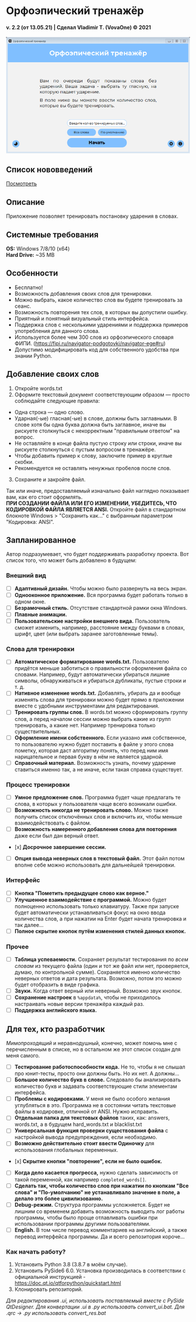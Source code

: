 # Орфоэпический тренажёр
#### v. 2.2 (от 13.05.21)  |  Сделал Vladimir T. (VovaOne) © 2021

![GIF-Demo](demonstration/orthoepic-trainer-2-2-0.gif)

## Список нововведений
[Посмотреть](https://github.com/VovaOneReal/OrthoepicTrainer/blob/main/NEWS.txt)

## Описание
Приложение позволяет тренировать постановку ударения в словах.

## Системные требования
**OS:** Windows 7/8/10 (x64)  
**Hard Drive:** ~35 MB

## Особенности
- Бесплатно!
- Возможность добавления своих слов для тренировки.
- Можно выбрать, какое количество слов вы будете тренировать за сеанс.
- Возможность повторения тех слов, в которых вы допустили ошибку.
- Приятный и понятный визуальный стиль интерфейса.
- Поддержка слов с несколькими ударениями и поддержка примеров употребления для данного слова.
- Используется более чем 300 слов из орфоэпического словаря ФИПИ.
(https://fipi.ru/navigator-podgotovki/navigator-ege#ru)
- Допустимо модифицировать код для собственного удобства при знании Python.

## Добавление своих слов
1. Откройте words.txt
2. Оформите текстовый документ соответствующим образом — просто соблюдайте следующие правила:
  - Одна строка — одно слово.
  - Ударная(-ые) гласная(-ые) в слове, должны быть заглавными. В слове хотя бы одна буква должна быть заглавное, иначе вы рискуете столкнуться с некорректным "правильным ответом" на вопрос.
  - Не оставляйте в конце файла пустую строку или строки, иначе вы рискуете столкнуться с пустым вопросом в тренажёре.
  - Чтобы добавить пример к слову, заключите пример в круглые скобки.
  - Рекомендуется не оставлять ненужных пробелов после слов.
3. Сохраните и закройте файл.

Так или иначе, предоставляемый изначально файл наглядно показывает вам, как его стоит оформлять.  
**ПРИ СОЗДАНИИ ФАЙЛА ИЛИ ЕГО ИЗМЕНЕНИИ, УБЕДИТЕСЬ, ЧТО КОДИРОВКОЙ ФАЙЛА ЯВЛЯЕТСЯ ANSI.** Откройте файл в стандартном блокноте Windows > "Сохранить как..." с выбранным параметром "Кодировка: ANSI".

## Запланированное
Автор подразумевает, что будет поддерживать разработку проекта. Вот список того, что может быть добавлено в будущем:

### Внешний вид
- [ ] **Адаптивный дизайн.** Чтобы можно было развернуть на весь экран.
- [ ] **Однооконное приложение.** Вся программа будет работать только в одном окне.
- [ ] **Безрамочный стиль.** Отсутствие стандартной рамки окна Windows.
- [ ] **Плавные анимации.**
- [ ] **Пользовательские настройки внешнего вида.** Пользователь сможет изменить, например, расстояние между буквами в словах, шрифт, цвет (или выбрать заранее заготовленные темы).

### Слова для тренировки
- [ ] **Автоматическое форматирование words.txt.** Пользователю придётся меньше заботиться о правильности оформления файла со словами. Например, будут автоматически убираться лишние символы, обнаруживаться и убираться дубликаты, пустые строки и т. д.
- [ ] **Нативное изменение words.txt.** Добавлять, убирать да и вообще изменять слова для тренировки можно будет прямо в приложении вместе с удобными инструментами для редактирования.
- [ ] **Тренировать группы слов.** В words.txt можно сформировать группу слов, а перед началом сессии можно выбрать какие из групп тренировать, а какие нет. Например тренировка только существительных.
- [ ] **Оформление имени собственного.** Если указано имя собственное, то пользователю нужно будет поставить в файле у этого слова пометку, которая даст алгоритму понять, что перед ним имя нарицательное и первая букву в нём не является ударной.
- [ ] **Справочный материал.** Возможность узнать, почему ударение ставиться именно так, а не иначе, если такая справка существует.

### Процесс тренировки
- [ ] **Умное предложение слов.** Программа будет чаще предлагать те слова, в которых у пользователя чаще всего возникали ошибки.
- [ ] **Возможность никогда не тренировать слово.** Можно также получить список отключённых слов и включить их, чтобы меньше взаимодействовать с файлом.
- [ ] **Возможность намеренного добавления слова для повторения** даже если был дан верный ответ.
- [х] **Досрочное завершение сессии.**
- [ ] **Опция вывода неверных слов в текстовый файл.** Этот файл потом вполне себе можно использовать для дальнейшей тренировки.

### Интерфейс
- [ ] **Кнопка "Пометить предыдущее слово как верное."**
- [ ] **Улучшенное взаимодействие с программой.** Можно будет полноценно использовать только клавиатуру. Также при запуске будет автоматически устанавливаться фокус на окно ввода количества слов, а при нажатии на Enter будет начата тренировка и так далее...
- [ ] **Полное скрытие кнопок путём изменения стилей данных кнопок.**

### Прочее
- [ ] **Таблица успеваемости.** Сохраняет результат тестирования по *всем словам* из текущего файла (один и тот же файл или нет, проверяется, думаю, по контрольной сумме). Сохраняется именно количество неверных ответов и дата результата. Возможно, потом это можно будет отобразить в виде графика.
- [ ] **Звуки.** Когда ответ верный или неверный. Возможно звук кнопок.
- [ ] **Сохранение настроек** в `%appdata%`, чтобы не приходилось настраивать новые версии тренажёра каждый раз.
- [ ] **Поддержка английского языка.**

## Для тех, кто разработчик
*Мимопроходящий* и неравнодушный, конечно, может помочь мне с перечисленным в списке, но в остальном же этот список создан для меня самого.

- [ ] **Тестирование работоспособности кода.** Не то, чтобы я не слышал про юнит-тесты, просто они должны быть. Но их нет. А должны...
- [ ] **Большое количество букв в слове.** Следовало бы анализировать количество букв и задавать соответствующие стили элементам интерфейса.
- [ ] **Проблемы с кодировками.** У меня не было особого желания углубляться в это. Программа не в состоянии читать текстовые файлы в кодировке, отличной от ANSI. Нужно исправить.
- [ ] **Отдельная папка для текстовых файлов** таких, как: answers, words.txt, а в будущем hard_words.txt и blacklist.txt
- [ ] **Универсальная функция проверки существования файла** с настройкой вывода предупреждения, если необходимо.
- [ ] **Возможно действительно стоит ввести Одиночку** для использования глобальных переменных.
- [х] **Скрытие кнопки "повторение", если не было ошибок.**
- [ ] **Когда дело касается прогресса,** нужно сделать зависимость от такой переменной, как например `completed_words[]`.
- [ ] **Сделать так, чтобы количество слов при нажатии по кнопкам "Все слова" и "По-умолчанию" не устанавливало значение в поле, а делало это более цивилизованно.** 
- [ ] **Debug-режим.** Структура программы усложняется. Будет не лишним со временем добавить возможность выводить лог работы программы, чтобы было проще отлавливать ошибки при использовании программы другими пользователями.
- [ ] **English.** В том числе перевод комментариев на английский, а также перевод интерфейса программы. Да и всего репозитория короче...

### Как начать работу?
1. Установить Python 3.8 (3.8.7 в моём случае).
2. Установить PySide6 6.0. Установка производилась в соответствии с официальной инструкцией - https://doc.qt.io/qtforpython/quickstart.html
3. Клонировать репозиторий.

*Для редактирования .ui, использовать поставляемый вместе с PySide QtDesigner. Для конвертации .ui в .py использовать convert_ui.bat. Для .qrc -> .py использовать convert_res.bat*
